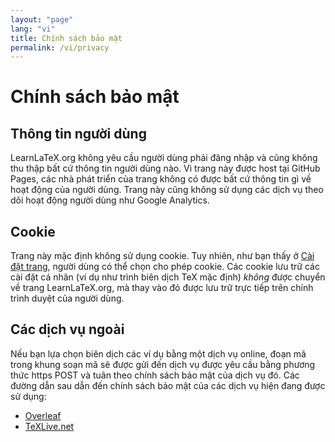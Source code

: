 ```yaml
---
layout: "page"
lang: "vi"
title: Chính sách bảo mật
permalink: /vi/privacy
---
```


# Chính sách bảo mật

## Thông tin người dùng

LearnLaTeX.org không yêu cầu người dùng phải đăng nhập và cũng không thu thập bất
cứ thông tin người dùng nào. Vì trang này được host tại GitHub Pages, các nhà
phát triển của trang không có được bất cứ thông tin gì về hoạt động của người
dùng. Trang này cũng không sử dụng các dịch vụ theo dõi hoạt động người dùng như
Google Analytics.

## Cookie

Trang này mặc định không sử dụng cookie. Tuy nhiên, như bạn thấy ở
[Cài đặt trang](settings), người dùng có thể chọn cho phép cookie. Các cookie
lưu trữ các cài đặt cá nhân (ví dụ như trình biên dịch TeX mặc định) _không_ được
chuyển về trang LearnLaTeX.org, mà thay vào đó được lưu trữ trực tiếp trên chính
trình duyệt của người dùng.

## Các dịch vụ ngoài

Nếu bạn lựa chọn biên dịch các ví dụ bằng một dịch vụ online, đoạn mã trong khung
soạn mã sẽ được gửi đến dịch vụ được yêu cầu bằng phương thức https POST và
tuân theo chính sách bảo mật của dịch vụ đó. Các đường dẫn sau dẫn đến chính sách
bảo mật của các dịch vụ hiện đang được sử dụng:

* [Overleaf](https://www.overleaf.com/legal)
* [TeXLive.net](https://davidcarlisle.github.io/latexcgi/privacy)
